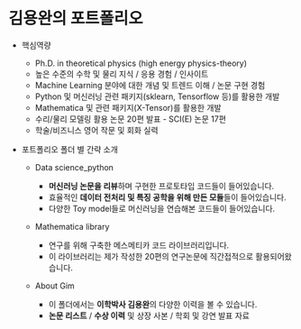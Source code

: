 # 김용완의 포트폴리오
- 핵심역량
  - Ph.D. in theoretical physics (high energy physics-theory)
  - 높은 수준의 수학 및 물리 지식 / 응용 경험 / 인사이트
  - Machine Learning 분야에 대한 개념 및 트렌드 이해 / 논문 구현 경험
  - Python 및 머신러닝 관련 패키지(sklearn, Tensorflow 등)를 활용한 개발
  - Mathematica 및 관련 패키지(X-Tensor)를 활용한 개발
  - 수리/물리 모델링 활용 논문 20편 발표 - SCI(E) 논문 17편 
  - 학술/비즈니스 영어 작문 및 회화 실력

- 포트폴리오 폴더 별 간략 소개
  - Data science_python
    - **머신러닝 논문을 리뷰**하며 구현한 프로토타입 코드들이 들어있습니다.
    - 효율적인 **데이터 전처리 및 특징 공학을 위해 만든 모듈**들이 들어있습니다.
    - 다양한 Toy model들로 머신러닝을 연습해본 코드들이 들어있습니다.

  - Mathematica library
    - 연구를 위해 구축한 메스메티카 코드 라이브러리입니다.
    - 이 라이브러리는 제가 작성한 20편의 연구논문에 직간접적으로 활용되어왔습니다.

  - About Gim
    - 이 폴더에서는 **이학박사 김용완**의 다양한 이력을 볼 수 있습니다.
    - **논문 리스트** / **수상 이력** 및 상장 사본 / 학회 및 강연 발표 자료
 
